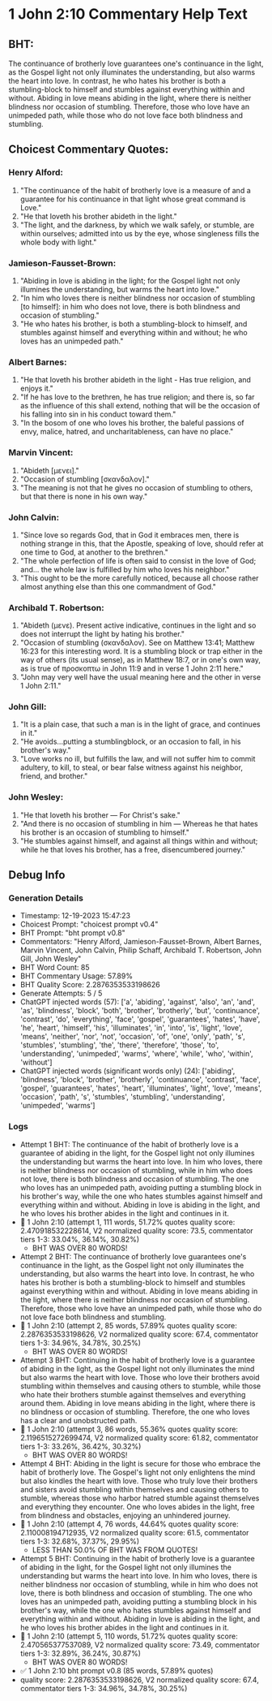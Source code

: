 # 1 John 2:10 Commentary Help Text

## BHT:
The continuance of brotherly love guarantees one's continuance in the light, as the Gospel light not only illuminates the understanding, but also warms the heart into love. In contrast, he who hates his brother is both a stumbling-block to himself and stumbles against everything within and without. Abiding in love means abiding in the light, where there is neither blindness nor occasion of stumbling. Therefore, those who love have an unimpeded path, while those who do not love face both blindness and stumbling.

## Choicest Commentary Quotes:
### Henry Alford:
1. "The continuance of the habit of brotherly love is a measure of and a guarantee for his continuance in that light whose great command is Love."
2. "He that loveth his brother abideth in the light."
3. "The light, and the darkness, by which we walk safely, or stumble, are within ourselves; admitted into us by the eye, whose singleness fills the whole body with light."

### Jamieson-Fausset-Brown:
1. "Abiding in love is abiding in the light; for the Gospel light not only illumines the understanding, but warms the heart into love."
2. "In him who loves there is neither blindness nor occasion of stumbling [to himself]: in him who does not love, there is both blindness and occasion of stumbling."
3. "He who hates his brother, is both a stumbling-block to himself, and stumbles against himself and everything within and without; he who loves has an unimpeded path."

### Albert Barnes:
1. "He that loveth his brother abideth in the light - Has true religion, and enjoys it."
2. "If he has love to the brethren, he has true religion; and there is, so far as the influence of this shall extend, nothing that will be the occasion of his falling into sin in his conduct toward them."
3. "In the bosom of one who loves his brother, the baleful passions of envy, malice, hatred, and uncharitableness, can have no place."

### Marvin Vincent:
1. "Abideth [μενει]." 
2. "Occasion of stumbling [σκανδαλον]." 
3. "The meaning is not that he gives no occasion of stumbling to others, but that there is none in his own way."

### John Calvin:
1. "Since love so regards God, that in God it embraces men, there is nothing strange in this, that the Apostle, speaking of love, should refer at one time to God, at another to the brethren."
2. "The whole perfection of life is often said to consist in the love of God; and... the whole law is fulfilled by him who loves his neighbor."
3. "This ought to be the more carefully noticed, because all choose rather almost anything else than this one commandment of God."

### Archibald T. Robertson:
1. "Abideth (μενε). Present active indicative, continues in the light and so does not interrupt the light by hating his brother."
2. "Occasion of stumbling (σκανδαλον). See on Matthew 13:41; Matthew 16:23 for this interesting word. It is a stumbling block or trap either in the way of others (its usual sense), as in Matthew 18:7, or in one's own way, as is true of προσκοπτω in John 11:9 and in verse 1 John 2:11 here."
3. "John may very well have the usual meaning here and the other in verse 1 John 2:11."

### John Gill:
1. "It is a plain case, that such a man is in the light of grace, and continues in it."
2. "He avoids...putting a stumblingblock, or an occasion to fall, in his brother's way."
3. "Love works no ill, but fulfills the law, and will not suffer him to commit adultery, to kill, to steal, or bear false witness against his neighbor, friend, and brother."

### John Wesley:
1. "He that loveth his brother — For Christ's sake."
2. "And there is no occasion of stumbling in him — Whereas he that hates his brother is an occasion of stumbling to himself."
3. "He stumbles against himself, and against all things within and without; while he that loves his brother, has a free, disencumbered journey."


## Debug Info
### Generation Details
- Timestamp: 12-19-2023 15:47:23
- Choicest Prompt: "choicest prompt v0.4"
- BHT Prompt: "bht prompt v0.8"
- Commentators: "Henry Alford, Jamieson-Fausset-Brown, Albert Barnes, Marvin Vincent, John Calvin, Philip Schaff, Archibald T. Robertson, John Gill, John Wesley"
- BHT Word Count: 85
- BHT Commentary Usage: 57.89%
- BHT Quality Score: 2.2876353533198626
- Generate Attempts: 5 / 5
- ChatGPT injected words (57):
	['a', 'abiding', 'against', 'also', 'an', 'and', 'as', 'blindness', 'block', 'both', 'brother', 'brotherly', 'but', 'continuance', 'contrast', 'do', 'everything', 'face', 'gospel', 'guarantees', 'hates', 'have', 'he', 'heart', 'himself', 'his', 'illuminates', 'in', 'into', 'is', 'light', 'love', 'means', 'neither', 'nor', 'not', 'occasion', 'of', 'one', 'only', 'path', 's', 'stumbles', 'stumbling', 'the', 'there', 'therefore', 'those', 'to', 'understanding', 'unimpeded', 'warms', 'where', 'while', 'who', 'within', 'without']
- ChatGPT injected words (significant words only) (24):
	['abiding', 'blindness', 'block', 'brother', 'brotherly', 'continuance', 'contrast', 'face', 'gospel', 'guarantees', 'hates', 'heart', 'illuminates', 'light', 'love', 'means', 'occasion', 'path', 's', 'stumbles', 'stumbling', 'understanding', 'unimpeded', 'warms']

### Logs
- Attempt 1 BHT: The continuance of the habit of brotherly love is a guarantee of abiding in the light, for the Gospel light not only illumines the understanding but warms the heart into love. In him who loves, there is neither blindness nor occasion of stumbling, while in him who does not love, there is both blindness and occasion of stumbling. The one who loves has an unimpeded path, avoiding putting a stumbling block in his brother's way, while the one who hates stumbles against himself and everything within and without. Abiding in love is abiding in the light, and he who loves his brother abides in the light and continues in it.
- 🔄 1 John 2:10 (attempt 1, 111 words, 51.72% quotes quality score: 2.470918532228614, V2 normalized quality score: 73.5, commentator tiers 1-3: 33.04%, 36.14%, 30.82%) 
	- BHT WAS OVER 80 WORDS!
- Attempt 2 BHT: The continuance of brotherly love guarantees one's continuance in the light, as the Gospel light not only illuminates the understanding, but also warms the heart into love. In contrast, he who hates his brother is both a stumbling-block to himself and stumbles against everything within and without. Abiding in love means abiding in the light, where there is neither blindness nor occasion of stumbling. Therefore, those who love have an unimpeded path, while those who do not love face both blindness and stumbling.
- 🔄 1 John 2:10 (attempt 2, 85 words, 57.89% quotes quality score: 2.2876353533198626, V2 normalized quality score: 67.4, commentator tiers 1-3: 34.96%, 34.78%, 30.25%) 
	- BHT WAS OVER 80 WORDS!
- Attempt 3 BHT: Continuing in the habit of brotherly love is a guarantee of abiding in the light, as the Gospel light not only illuminates the mind but also warms the heart with love. Those who love their brothers avoid stumbling within themselves and causing others to stumble, while those who hate their brothers stumble against themselves and everything around them. Abiding in love means abiding in the light, where there is no blindness or occasion of stumbling. Therefore, the one who loves has a clear and unobstructed path.
- 🔄 1 John 2:10 (attempt 3, 86 words, 55.36% quotes quality score: 2.1196515272699474, V2 normalized quality score: 61.82, commentator tiers 1-3: 33.26%, 36.42%, 30.32%) 
	- BHT WAS OVER 80 WORDS!
- Attempt 4 BHT: Abiding in the light is secure for those who embrace the habit of brotherly love. The Gospel's light not only enlightens the mind but also kindles the heart with love. Those who truly love their brothers and sisters avoid stumbling within themselves and causing others to stumble, whereas those who harbor hatred stumble against themselves and everything they encounter. One who loves abides in the light, free from blindness and obstacles, enjoying an unhindered journey.
- 🔄 1 John 2:10 (attempt 4, 76 words, 44.64% quotes quality score: 2.110008194712935, V2 normalized quality score: 61.5, commentator tiers 1-3: 32.68%, 37.37%, 29.95%) 
	- LESS THAN 50.0% OF BHT WAS FROM QUOTES!
- Attempt 5 BHT: Continuing in the habit of brotherly love is a guarantee of abiding in the light, for the Gospel light not only illumines the understanding but warms the heart into love. In him who loves, there is neither blindness nor occasion of stumbling, while in him who does not love, there is both blindness and occasion of stumbling. The one who loves has an unimpeded path, avoiding putting a stumbling block in his brother's way, while the one who hates stumbles against himself and everything within and without. Abiding in love is abiding in the light, and he who loves his brother abides in the light and continues in it.
- 🔄 1 John 2:10 (attempt 5, 110 words, 51.72% quotes quality score: 2.470565377537089, V2 normalized quality score: 73.49, commentator tiers 1-3: 32.89%, 36.24%, 30.87%) 
	- BHT WAS OVER 80 WORDS!
- ✅ 1 John 2:10 bht prompt v0.8 (85 words, 57.89% quotes)
- quality score: 2.2876353533198626, V2 normalized quality score: 67.4, commentator tiers 1-3: 34.96%, 34.78%, 30.25%)